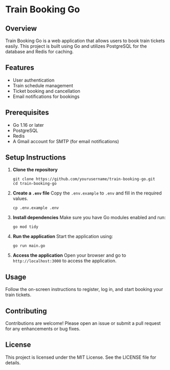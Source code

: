 # Train Booking Go

## Overview

Train Booking Go is a web application that allows users to book train tickets easily. This project is built using Go and utilizes PostgreSQL for the database and Redis for caching.

## Features

- User authentication
- Train schedule management
- Ticket booking and cancellation
- Email notifications for bookings

## Prerequisites

- Go 1.16 or later
- PostgreSQL
- Redis
- A Gmail account for SMTP (for email notifications)

## Setup Instructions

1. **Clone the repository**

   ```
   git clone https://github.com/yourusername/train-booking-go.git
   cd train-booking-go
   ```

2. **Create a `.env` file**
   Copy the `.env.example` to `.env` and fill in the required values.

   ```
   cp .env.example .env
   ```

3. **Install dependencies**
   Make sure you have Go modules enabled and run:

   ```
   go mod tidy
   ```

4. **Run the application**
   Start the application using:

   ```
   go run main.go
   ```

5. **Access the application**
   Open your browser and go to `http://localhost:3000` to access the application.

## Usage

Follow the on-screen instructions to register, log in, and start booking your train tickets.

## Contributing

Contributions are welcome! Please open an issue or submit a pull request for any enhancements or bug fixes.

## License

This project is licensed under the MIT License. See the LICENSE file for details.

